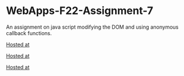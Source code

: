 # WebApps-F22-Assignment-7
An assignment on java script modifying the DOM and using anonymous callback functions.


[Hosted at](https://44-563-web-apps-f22.github.io/44563-webapps-assignment-7-MalyalaSaiKarthik/treasure.html)

[Hosted at](https://44-563-web-apps-f22.github.io/44563-webapps-assignment-7-MalyalaSaiKarthik/reaction.html)

[Hosted at](https://44-563-web-apps-f22.github.io/44563-webapps-assignment-7-MalyalaSaiKarthik/cycler.html)